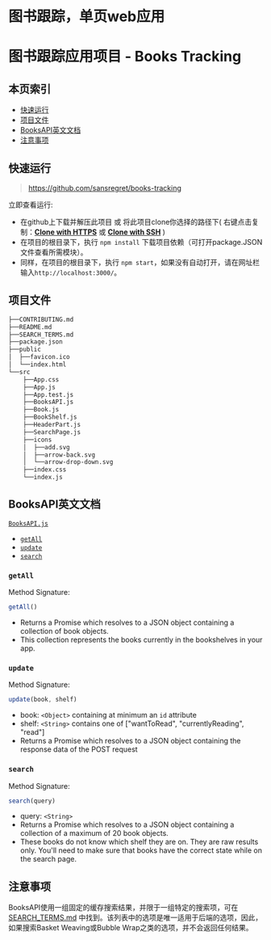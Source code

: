图书跟踪，单页web应用
=======
# 图书跟踪应用项目 - Books Tracking

## <i class="icon-list"></i> 本页索引

* [快速运行](#快速运行)
* [项目文件](#项目文件)
* [BooksAPI英文文档](#BooksAPI英文文档)
* [注意事项](#注意事项)

## 快速运行

> https://github.com/sansregret/books-tracking

立即查看运行:

* 在github上下载并解压此项目 或 将此项目clone你选择的路径下( 右键点击复制：**[Clone with HTTPS](https://github.com/sansregret/books-tracking.git)** 或 **[Clone with SSH](git@github.com:sansregret/books-tracking.git)** )
* 在项目的根目录下，执行 `npm install` 下载项目依赖（可打开package.JSON文件查看所需模块）。
* 同样，在项目的根目录下，执行 `npm start`，如果没有自动打开，请在网址栏输入`http://localhost:3000/`。

## 项目文件
```bash
├──CONTRIBUTING.md
├──README.md  
├──SEARCH_TERMS.md
├──package.json
├──public
│  ├──favicon.ico
│  └──index.html
└──src
    ├──App.css
    ├──App.js
    ├──App.test.js
    ├──BooksAPI.js
    ├──Book.js
    ├──BookShelf.js
    ├──HeaderPart.js
    ├──SearchPage.js
    ├──icons
    │  ├──add.svg
    │  ├──arrow-back.svg
    │  └──arrow-drop-down.svg
    ├──index.css
    └──index.js
```

## BooksAPI英文文档

[`BooksAPI.js`](src/BooksAPI.js)

* [`getAll`](#getall)
* [`update`](#update)
* [`search`](#search)

### `getAll`

Method Signature:

```js
getAll()
```

* Returns a Promise which resolves to a JSON object containing a collection of book objects.
* This collection represents the books currently in the bookshelves in your app.

### `update`

Method Signature:

```js
update(book, shelf)
```

* book: `<Object>` containing at minimum an `id` attribute
* shelf: `<String>` contains one of ["wantToRead", "currentlyReading", "read"]  
* Returns a Promise which resolves to a JSON object containing the response data of the POST request

### `search`

Method Signature:

```js
search(query)
```

* query: `<String>`
* Returns a Promise which resolves to a JSON object containing a collection of a maximum of 20 book objects.
* These books do not know which shelf they are on. They are raw results only. You'll need to make sure that books have the correct state while on the search page.

## 注意事项
BooksAPI使用一组固定的缓存搜索结果，并限于一组特定的搜索项，可在 [SEARCH_TERMS.md](SEARCH_TERMS.md) 中找到。该列表中的选项是唯一适用于后端的选项，因此，如果搜索Basket Weaving或Bubble Wrap之类的选项，并不会返回任何结果。
